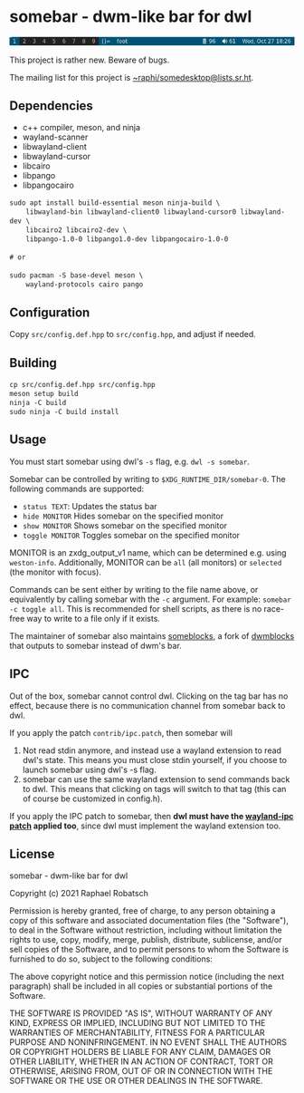 # somebar - dwm-like bar for dwl

![Screenshot](screenshot.png)

This project is rather new. Beware of bugs.

The mailing list for this project is
[~raphi/somedesktop@lists.sr.ht](mailto:~raphi/somedesktop@lists.sr.ht).

## Dependencies

* c++ compiler, meson, and ninja
* wayland-scanner
* libwayland-client
* libwayland-cursor
* libcairo
* libpango
* libpangocairo

```
sudo apt install build-essential meson ninja-build \
    libwayland-bin libwayland-client0 libwayland-cursor0 libwayland-dev \
    libcairo2 libcairo2-dev \
    libpango-1.0-0 libpango1.0-dev libpangocairo-1.0-0

# or

sudo pacman -S base-devel meson \
    wayland-protocols cairo pango
```

## Configuration

Copy `src/config.def.hpp` to `src/config.hpp`, and adjust if needed.

## Building

```
cp src/config.def.hpp src/config.hpp
meson setup build
ninja -C build
sudo ninja -C build install
```

## Usage

You must start somebar using dwl's `-s` flag, e.g. `dwl -s somebar`.

Somebar can be controlled by writing to `$XDG_RUNTIME_DIR/somebar-0`.
The following commands are supported:

* `status TEXT`: Updates the status bar
* `hide MONITOR` Hides somebar on the specified monitor
* `show MONITOR` Shows somebar on the specified monitor
* `toggle MONITOR` Toggles somebar on the specified monitor

MONITOR is an zxdg_output_v1 name, which can be determined e.g. using `weston-info`.
Additionally, MONITOR can be `all` (all monitors) or `selected` (the monitor with focus).

Commands can be sent either by writing to the file name above, or equivalently by calling
somebar with the `-c` argument. For example: `somebar -c toggle all`. This is recommended
for shell scripts, as there is no race-free way to write to a file only if it exists.

The maintainer of somebar also maintains
[someblocks](https://git.sr.ht/~raphi/someblocks/),
a fork of [dwmblocks](https://github.com/torrinfail/dwmblocks) that outputs
to somebar instead of dwm's bar.

## IPC

Out of the box, somebar cannot control dwl. Clicking on the tag bar has no
effect, because there is no communication channel from somebar back to dwl.

If you apply the patch `contrib/ipc.patch`, then somebar will

1. Not read stdin anymore, and instead use a wayland extension to read dwl's
   state. This means you must close stdin yourself, if you choose to launch
   somebar using dwl's -s flag.
2. somebar can use the same wayland extension to send commands back to dwl.
   This means that clicking on tags will switch to that tag (this can of course
   be customized in config.h).

If you apply the IPC patch to somebar, then
**dwl must have the [wayland-ipc patch](https://git.sr.ht/~raphi/dwl/blob/master/patches/wayland-ipc.patch) applied too**,
since dwl must implement the wayland extension too.

## License

somebar - dwm-like bar for dwl

Copyright (c) 2021 Raphael Robatsch

Permission is hereby granted, free of charge, to any person obtaining a copy of
this software and associated documentation files (the "Software"), to deal in
the Software without restriction, including without limitation the rights to
use, copy, modify, merge, publish, distribute, sublicense, and/or sell copies
of the Software, and to permit persons to whom the Software is furnished to do
so, subject to the following conditions:

The above copyright notice and this permission notice (including the next
paragraph) shall be included in all copies or substantial portions of the
Software.

THE SOFTWARE IS PROVIDED "AS IS", WITHOUT WARRANTY OF ANY KIND, EXPRESS OR
IMPLIED, INCLUDING BUT NOT LIMITED TO THE WARRANTIES OF MERCHANTABILITY,
FITNESS FOR A PARTICULAR PURPOSE AND NONINFRINGEMENT. IN NO EVENT SHALL THE
AUTHORS OR COPYRIGHT HOLDERS BE LIABLE FOR ANY CLAIM, DAMAGES OR OTHER
LIABILITY, WHETHER IN AN ACTION OF CONTRACT, TORT OR OTHERWISE, ARISING FROM,
OUT OF OR IN CONNECTION WITH THE SOFTWARE OR THE USE OR OTHER DEALINGS IN THE
SOFTWARE.
